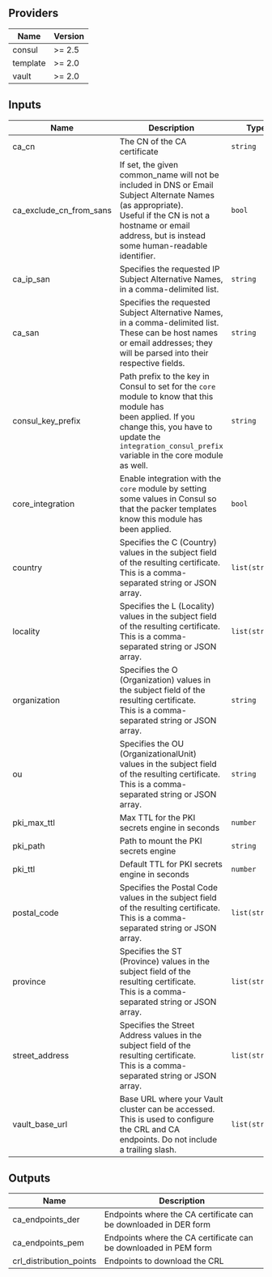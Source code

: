 ## Providers

| Name | Version |
|------|---------|
| consul | >= 2.5 |
| template | >= 2.0 |
| vault | >= 2.0 |

## Inputs

| Name | Description | Type | Default | Required |
|------|-------------|------|---------|:-----:|
| ca\_cn | The CN of the CA certificate | `string` | `"Vault TLS Authority"` | no |
| ca\_exclude\_cn\_from\_sans | If set, the given common\_name will not be included in DNS or Email Subject Alternate Names<br>(as appropriate).<br>Useful if the CN is not a hostname or email address, but is instead some human-readable identifier. | `bool` | `true` | no |
| ca\_ip\_san | Specifies the requested IP Subject Alternative Names, in a comma-delimited list. | `string` | `""` | no |
| ca\_san | Specifies the requested Subject Alternative Names, in a comma-delimited list.<br>  These can be host names or email addresses; they will be parsed into their respective fields. | `string` | `""` | no |
| consul\_key\_prefix | Path prefix to the key in Consul to set for the `core` module to know that this module has<br>        been applied. If you change this, you have to update the<br>        `integration_consul_prefix` variable in the core module as well. | `string` | `"terraform/"` | no |
| core\_integration | Enable integration with the `core` module by setting some values in Consul so<br>        that the packer templates know this module has been applied. | `bool` | `true` | no |
| country | Specifies the C (Country) values in the subject field of the resulting certificate.<br>This is a comma-separated string or JSON array. | `list(string)` | `[]` | no |
| locality | Specifies the L (Locality) values in the subject field of the resulting certificate.<br>This is a comma-separated string or JSON array. | `list(string)` | `[]` | no |
| organization | Specifies the O (Organization) values in the subject field of the resulting certificate.<br> This is a comma-separated string or JSON array. | `string` | `""` | no |
| ou | Specifies the OU (OrganizationalUnit) values in the subject field of the resulting certificate.<br>This is a comma-separated string or JSON array. | `string` | `""` | no |
| pki\_max\_ttl | Max TTL for the PKI secrets engine in seconds | `number` | `315360000` | no |
| pki\_path | Path to mount the PKI secrets engine | `string` | `"pki"` | no |
| pki\_ttl | Default TTL for PKI secrets engine in seconds | `number` | `31536000` | no |
| postal\_code | Specifies the Postal Code values in the subject field of the resulting certificate.<br>This is a comma-separated string or JSON array. | `list(string)` | `[]` | no |
| province | Specifies the ST (Province) values in the subject field of the resulting certificate.<br>This is a comma-separated string or JSON array. | `list(string)` | `[]` | no |
| street\_address | Specifies the Street Address values in the subject field of the resulting certificate.<br>This is a comma-separated string or JSON array. | `list(string)` | `[]` | no |
| vault\_base\_url | Base URL where your Vault cluster can be accessed. This is used to configure the CRL and CA<br>  endpoints. Do not include a trailing slash. | `list(string)` | <pre>[<br>  "https://vault.service.consul:8200"<br>]<br></pre> | no |

## Outputs

| Name | Description |
|------|-------------|
| ca\_endpoints\_der | Endpoints where the CA certificate can be downloaded in DER form |
| ca\_endpoints\_pem | Endpoints where the CA certificate can be downloaded in PEM form |
| crl\_distribution\_points | Endpoints to download the CRL |

